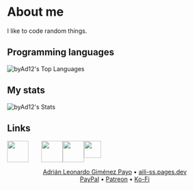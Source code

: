 # About me

I like to code random things.

## Programming languages
![byAd12's Top Languages](https://github-readme-stats.vercel.app/api/top-langs/?username=byAd12&theme=tokyonight&show_icons=true&hide_border=false&layout=compact)

## My stats
![byAd12's Stats](https://github-readme-stats.vercel.app/api?username=byAd12&theme=tokyonight&show_icons=true&hide_border=false&count_private=true)

## Links

<div style="display: flex;">
  <a href="https://byAd12.pages.dev"><img src="https://byad12.pages.dev/img/logo.ico" style="width: 50px; margin-right: 30px;"></a>
  <a href="https://www.patreon.com/byAd12"><img src="https://upload.wikimedia.org/wikipedia/commons/thumb/9/94/Patreon_logo.svg/2048px-Patreon_logo.svg.png" style="width: 50px;"></a>
  <a href="https://ko-fi.com/byad12"><img src="https://cdn.prod.website-files.com/5c14e387dab576fe667689cf/670f5a01229bf8a18f97a3c1_favion.png" style="width: 50px;"></a>
  <a href="https://www.paypal.com/donate/?hosted_button_id=9D8YV9UW5LYKQ"><img src="https://upload.wikimedia.org/wikipedia/commons/b/b7/PayPal_Logo_Icon_2014.svg" style="width: 40px;"></a>
</div>

<p align="center">
  <a href="https://byad12.pages.dev" target="_blank_">Adrián Leonardo Giménez Payo</a>  •  <a href="https://aili-ss.pages.dev" target="_blank_">aili-ss.pages.dev</a>
  <br>
  <a href="https://www.paypal.com/donate/?hosted_button_id=9D8YV9UW5LYKQ" target="_blank_">PayPal</a>  •  <a href="https://www.patreon.com/c/byAd12" target="_blank_">Patreon</a>  •  <a href="https://ko-fi.com/byad12" target="_blank_">Ko-Fi</a>
</p>
